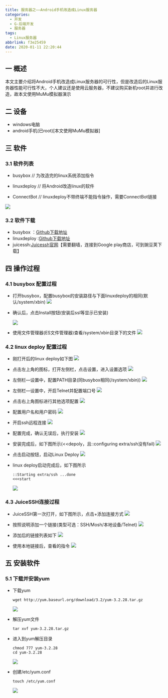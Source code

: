 ```yaml
---
title: 服务器之——Android手机改造成Linux服务器
categories:
  - 开发
  - G-后端开发
  - 服务器
tags:
  - Linux服务器
abbrlink: f3e25459
date: 2020-01-11 22:20:44
---
```

## 一 概述
本文主要介绍将Android手机改造成Linux服务器的可行性，但是改造后的Linux服务器性能可行性不大，个人建议还是使用云服务器，不建议购买新机root并进行改造，故本文使用MuMu模拟器演示  

<!--more-->

## 二 设备

* windows电脑
* android手机(已root)[本文使用MuMu模拟器]

## 三 软件

### 3.1 软件列表

* busybox       //  为改造完的linux系统添加指令

* linuxdeploy   //  将Android改造linux的软件
* ConnectBot   // linuxdeploy不带终端不能指令操作，需要ConnectBot链接

![][4]

### 3.2 软件下载

* busybox ：[Github下载地址][1]
* linuxdeploy :[Github下载地址][2]
* juicessh:[Juicessh官网][3]【需要翻墙，连接到Google play商店，可到豌豆荚下载】

## 四 操作过程

### 4.1 busybox 配置过程

* 打开busybox，配置busybox的安装路径与下面linuxdeploy的相同(默认/system/xbin)
![][5]

* 确认后，点击Install按钮(安装后ssl等显示已安装)

  ![][6]

* 使用文件管理器(ES文件管理器)查看/system/xbin目录下的文件
![][7]

### 4.2 linux deploy 配置过程

* 刚打开后的linux deploy如下图
![][8]

* 点击左上角的图标，打开左侧栏，点击设置，进入设置选项
![][9]

* 左侧栏—设置中，配置PATH目录(同busybox相同(/system/xbin))
![][10]
*  左侧栏—设置中，开启Telnet并配置端口号
![][11]

* 点击右上角图标进行其他选项配置
![][12]
* 配置用户名和用户密码
![][13]

* 开启ssh远程连接
![][14]

* 配置完成，确认无误后，执行安装
![][15]

* 安装完成后，如下图所示(<<depoly，且::configuring extra/ssh没有fail)
![][16]
* 点击启动按钮，启动Linux Deploy
![][17]

* linux deploy启动完成后，如下图所示

  ```
  ::Starting extra/ssh ...done
  <<<start
  ```

  ![][18]

### 4.3 JuiceSSH连接过程

* JuiceSSH第一次打开，如下图所示，点击+添加连接方式
![][19]

* 按照说明添加一个链接(类型可选：SSH/Mosh/本地设备/Telnet)
![][20]

* 添加后的链接列表如下
![][21]
* 使用本地链接后，查看的指令
![][22]

## 五 安装软件

### 5.1 下载并安装yum

* 下载yum

  ```
  wget http://yum.baseurl.org/download/3.2/yum-3.2.28.tar.gz
  ```

  ![][23]

* 解压yum文件

  ```
  tar xvf yum-3.2.28.tar.gz
  ```

* 进入到yum解压目录

  ```
  chmod 777 yum-3.2.28
  cd yum-3.2.28
  ```

  ![][24]

* 创建/etc/yum.conf

  ```
  touch /etc/yum.conf
  ```

  ![][25]



[1]:https://github.com/meefik/busybox/releases
[2]: https://github.com/meefik/linuxdeploy/releases
[3]:https://www.juicessh.com/
[4]:https://cdn.staticaly.com/gh/PGzxc/CDN/master/blog-image/service-android-software-list.png
[5]:https://cdn.staticaly.com/gh/PGzxc/CDN/master/blog-image/busy-install-path.png
[6]:https://cdn.staticaly.com/gh/PGzxc/CDN/master/blog-image/busy-install-ssh-helper.png
[7]:https://cdn.staticaly.com/gh/PGzxc/CDN/master/blog-image/busy-xbin-cmders.png
[8]:https://cdn.staticaly.com/gh/PGzxc/CDN/master/blog-image/linux-deploy-open.png
[9]:https://cdn.staticaly.com/gh/PGzxc/CDN/master/blog-image/linux-deploy-left-setting-open.png
[10]:https://cdn.staticaly.com/gh/PGzxc/CDN/master/blog-image/linux-deploy-path-add-xbin.png
[11]:https://cdn.staticaly.com/gh/PGzxc/CDN/master/blog-image/linux-deploy-telnet-port-23.png
[12]:https://cdn.staticaly.com/gh/PGzxc/CDN/master/blog-image/linux-deploy-main-seting.png
[13]:https://cdn.staticaly.com/gh/PGzxc/CDN/master/blog-image/linux-deploy-main-change-password.png
[14]:https://cdn.staticaly.com/gh/PGzxc/CDN/master/blog-image/linux-deploy-main-ssh-open.png
[15]:https://cdn.staticaly.com/gh/PGzxc/CDN/master/blog-image/linux-deploy-install-start.png
[16]:https://cdn.staticaly.com/gh/PGzxc/CDN/master/blog-image/linux-depoly-install-depoly-finish.png
[17]:https://cdn.staticaly.com/gh/PGzxc/CDN/master/blog-image/linux-deploy-start.png
[18]:https://cdn.staticaly.com/gh/PGzxc/CDN/master/blog-image/linux-deploy-start-finish.png
[19]:https://cdn.staticaly.com/gh/PGzxc/CDN/master/blog-image/juicessh-first-open.png
[20]:https://cdn.staticaly.com/gh/PGzxc/CDN/master/blog-image/juicessh-new-link.png
[21]:https://cdn.staticaly.com/gh/PGzxc/CDN/master/blog-image/juice-link-list.png
[22]:https://cdn.staticaly.com/gh/PGzxc/CDN/master/blog-image/juice-local-dir.png
[23]:https://cdn.staticaly.com/gh/PGzxc/CDN/master/blog-image/juicessh-download-yum.png
[24]:https://cdn.staticaly.com/gh/PGzxc/CDN/master/blog-image/juicessh-cd-yum.png
[25]:https://cdn.staticaly.com/gh/PGzxc/CDN/master/blog-image/juice-touch-ect-yumconf.png
